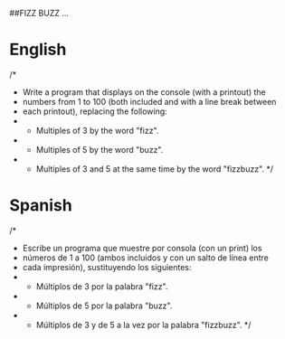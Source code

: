 ##FIZZ BUZZ
...

# English
/*
* Write a program that displays on the console (with a printout) the
* numbers from 1 to 100 (both included and with a line break between
* each printout), replacing the following:
* - Multiples of 3 by the word "fizz".
* - Multiples of 5 by the word "buzz".
* - Multiples of 3 and 5 at the same time by the word "fizzbuzz".
*/

# Spanish
/*
 * Escribe un programa que muestre por consola (con un print) los
 * números de 1 a 100 (ambos incluidos y con un salto de línea entre
 * cada impresión), sustituyendo los siguientes:
 * - Múltiplos de 3 por la palabra "fizz".
 * - Múltiplos de 5 por la palabra "buzz".
 * - Múltiplos de 3 y de 5 a la vez por la palabra "fizzbuzz".
 */
